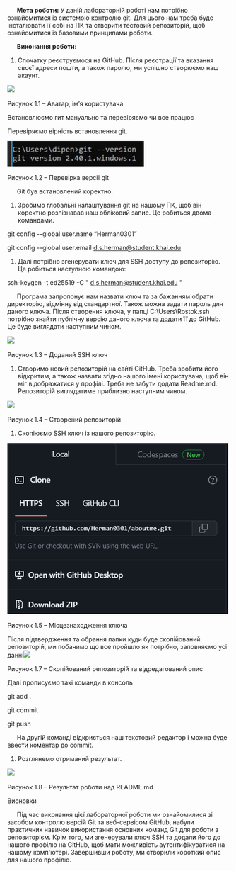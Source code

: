 ﻿
`	`**Мета роботи:** У даній лабораторній роботі нам потрібно ознайомитися із системою контролю git. Для цього нам треба буде інсталювати її собі на ПК та створити тестовий репозиторій, щоб ознайомитися із базовими принципами роботи.

`	`**Виконання роботи:**  

1. Спочатку реєструємося на GitHub. Після реєстрації та вказання своєї адреси пошти, а також паролю, ми успішно створюємо наш акаунт.

![](Aspose.Words.cba23f5c-349b-4c49-be71-c98f071579f9.001.png) 

Рисунок 1.1 – Аватар, ім’я користувача 

Встановлюємо гит мануально та перевіряємо чи все працює




Перевіряємо вірність встановлення git.

![](Aspose.Words.cba23f5c-349b-4c49-be71-c98f071579f9.002.png)

Рисунок 1.2 – Перевірка версії git

`	`Git був встановлений коректно.

1. Зробимо глобальні налаштування git на нашому ПК, щоб він коректно розпізнавав наш обліковий запис. Це робиться двома командами.

git config --global user.name “Herman0301”

git config --global user.email d.s.herman@student.khai.edu

1. Далі потрібно згенерувати ключ для SSH доступу до репозиторію. Це робиться наступною командою:

ssh-keygen -t ed25519 -C " d.s.herman@student.khai.edu "

`	`Програма запропонує нам назвати ключ та за бажанням обрати директорію, відмінну від стандартної. Також можна задати пароль для даного ключа. Після створення ключа, у папці C:\Users\Rostok\.ssh потрібно знайти публічну версію даного ключа та додати її до GitHub. Це буде виглядати наступним чином.

![](Aspose.Words.cba23f5c-349b-4c49-be71-c98f071579f9.003.png)

Рисунок 1.3 – Доданий SSH ключ

1. Створимо новий репозиторій на сайті GitHub. Треба зробити його відкритим, а також назвати згідно нашого імені користувача, щоб він міг відображатися у профілі. Треба не забути додати Readme.md. Репозиторій виглядатиме приблизно наступним чином.

![](Aspose.Words.cba23f5c-349b-4c49-be71-c98f071579f9.004.png)

Рисунок 1.4 – Створений репозиторій

1. Скопіюємо SSH ключ із нашого репозиторію.

![](Aspose.Words.cba23f5c-349b-4c49-be71-c98f071579f9.005.png)

Рисунок 1.5 – Місцезнаходження ключа

Після підтвердження та обрання папки куди буде скопійований репозиторій, ми побачимо що все пройшло як потрібно, заповняємо усі данні![](Aspose.Words.cba23f5c-349b-4c49-be71-c98f071579f9.006.png)

Рисунок 1.7 – Скопійований репозиторій та відредагований опис

Далі прописуємо такі команди в консоль

git add .

git commit 

git push

`	`На другій команді відкриється наш текстовий редактор і можна буде ввести коментар до commit.

1. Розглянемо отриманий результат.

![](Aspose.Words.cba23f5c-349b-4c49-be71-c98f071579f9.007.png)

Рисунок 1.8 – Результат роботи над README.md


Висновки

`	`Під час виконання цієї лабораторної роботи ми ознайомилися зі засобом контролю версій Git та веб-сервісом GitHub, набули практичних навичок використання основних команд Git для роботи з репозиторієм. Крім того, ми згенерували ключ SSH та додали його до нашого профілю на GitHub, щоб мати можливість аутентифікуватися на нашому комп'ютері. Завершивши роботу, ми створили короткий опис для нашого профілю.
